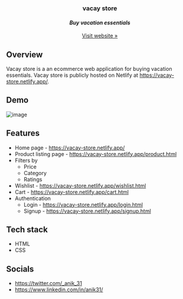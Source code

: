 <h3 align="center">vacay store</h3>
<h4 align="center"><i>Buy vacation essentials</i></h4>
<p align="center"><a href="https://vacay-store.netlify.app">Visit website »</a></p>

## Overview
Vacay store is a an ecommerce web application for buying vacation essentials. Vacay store is publicly hosted on Netlify at https://vacay-store.netlify.app/.

## Demo
![image](https://user-images.githubusercontent.com/56336326/154792320-b1d39258-9e04-4f3f-b624-53c65d66eb05.png)

## Features
- Home page - https://vacay-store.netlify.app/
- Product listing page - https://vacay-store.netlify.app/product.html
- Filters by
    - Price
    - Category
    - Ratings
- Wishlist - https://vacay-store.netlify.app/wishlist.html
- Cart - https://vacay-store.netlify.app/cart.html
- Authentication
    - Login - https://vacay-store.netlify.app/login.html
    - Signup - https://vacay-store.netlify.app/signup.html

## Tech stack
* HTML
* CSS

## Socials
* https://twitter.com/_anik_31
* https://www.linkedin.com/in/anik31/
